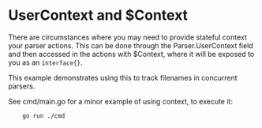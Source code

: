 UserContext and $Context
========================

There are circumstances where you may need to provide stateful context
your parser actions. This can be done through the Parser.UserContext
field and then accessed in the actions with $Context, where it will be
exposed to you as an `interface{}`.

This example demonstrates using this to track filenames in concurrent
parsers.

See cmd/main.go for a minor example of using context, to execute it:

```
	go run ./cmd
```
